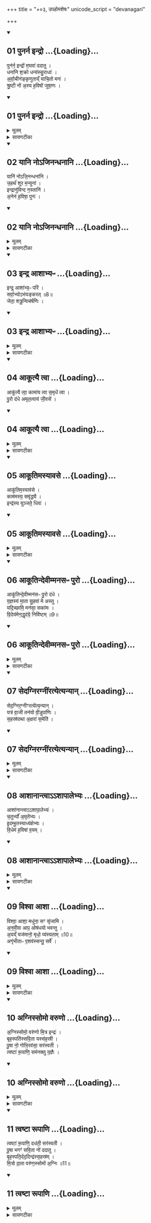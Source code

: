 +++
title = "+०३, उपहोमशेषः"
unicode_script = "devanagari"

+++

<div class="js_include" includetitle="false" newlevelforh1="2" open unfilled url="/vedAH_yajuH/taittirIyam/sArasvata-vibhAgaH/brAhmaNam/Rk/vishvAsa-prastutiH/2/5_upahomAdi/3/01_punarna_indro.md">
<details open><summary><h2>01 पुनर्न इन्द्रो ...{Loading}...</h2></summary>

पुन॑र्न॒ इन्द्रो॑ म॒घवा॑ ददातु ।  
धना॑नि श॒क्रो धन्य॑स्सु॒राधाः॑ ।   
अ॒र्वा॒चीन॑ङ्कृणुताय्ँ याचि॒तो मनः॑ ।  
श्रु॒ष्टी नो॑ अ॒स्य ह॒विषो॑ जुषा॒णः ।  

</details>
</div>
<div class="js_include" includetitle="false" newlevelforh1="2" unfilled url="/vedAH_yajuH/taittirIyam/sArasvata-vibhAgaH/brAhmaNam/Rk/sarvASh_TIkAH/2/5_upahomAdi/3/01_punarna_indro.md">
<details open><summary><h2>01 पुनर्न इन्द्रो ...{Loading}...</h2></summary>
<details><summary>मूलम्</summary>

पुन॑र्न॒ इन्द्रो॑ म॒घवा॑ ददातु ।  
धना॑नि श॒क्रो धन्य॑स्सु॒राधाः॑ ।   
अ॒र्वा॒चीन॑ङ्कृणुताय्ँ याचि॒तो मनः॑ ।  
श्रु॒ष्टी नो॑ अ॒स्य ह॒विषो॑ जुषा॒णः ।  

</details>
<details><summary>सायणटीका</summary>

(SB) 1तृतीयानुवाके प्रथमामृचमाह - अस्मदीयानि धनानि यानि नष्टानि तानि सर्वाण पुनरपि बोऽस्मभ्यमिन्द्रो ददातु ॥ कीदृश इन्द्रः? मघवा धनवान् शक्रः शक्तिसुक्तः धन्यो धनदानार्हः सुराधाः शोमनान्नयुक्तः ॥ तादृशोऽयमिन्द्रो याचितोऽस्माभिः प्रार्थितस्सन् स्वकीयं मनोऽर्वाचीनं कृणुतामस्मदभिमुखं करोतु ॥ नोऽस्मदीयस्यास्य हविषो भागं श्रुष्टी जुषाणः शीघ्रं सेवमानः स इन्द्रोऽस्मदभीष्टं करोतु ॥॥


</details>
</details>
</div>
<div class="js_include" includetitle="false" newlevelforh1="2" open unfilled url="/vedAH_yajuH/taittirIyam/sArasvata-vibhAgaH/brAhmaNam/Rk/vishvAsa-prastutiH/2/5_upahomAdi/3/02_yAni_no-jinandhanAni.md">
<details open><summary><h2>02 यानि नोऽजिनन्धनानि ...{Loading}...</h2></summary>

यानि॑ नोऽजि॒नन्धना॑नि ।  
ज॒हर्थ॑ शूर म॒न्युना॑ ।  
इन्द्रानु॑विन्द न॒स्तानि॑ ।  
अ॒नेन॑ ह॒विषा॒ पुनः॑ ।  

</details>
</div>
<div class="js_include" includetitle="false" newlevelforh1="2" unfilled url="/vedAH_yajuH/taittirIyam/sArasvata-vibhAgaH/brAhmaNam/Rk/sarvASh_TIkAH/2/5_upahomAdi/3/02_yAni_no-jinandhanAni.md">
<details open><summary><h2>02 यानि नोऽजिनन्धनानि ...{Loading}...</h2></summary>
<details><summary>मूलम्</summary>

यानि॑ नोऽजि॒नन्धना॑नि ।  
ज॒हर्थ॑ शूर म॒न्युना॑ ।  
इन्द्रानु॑विन्द न॒स्तानि॑ ।  
अ॒नेन॑ ह॒विषा॒ पुनः॑ ।  


</details>
<details><summary>सायणटीका</summary>

2अथ द्वितीयामाह - हे शूरेन्द्र! त्वं विहितस्याननुष्ठानान्निषिद्धसेवनाद्वा पापयुक्तान् नः अस्मान् जिनन् शिक्षार्थं हिंसन् मन्युनाऽस्मासु क्रोधेन यान्यस्मदीयानि धनानि जहर्थ अपहृतवानमि ॥ अनेनास्मदीयेन हविषा तुष्टस्सन् पुनरपि नोऽस्माकं तानि धनान्यनुविन्द अनुग्रहेण लभस्व देहीत्यर्थः ॥ एतदुभयं नष्टधनस्य पुनः प्राप्त्यर्थे कस्मिंश्चिदैन्द्रे कर्मणि द्रष्टव्यम् ॥॥


</details>
</details>
</div>
<div class="js_include" includetitle="false" newlevelforh1="2" open unfilled url="/vedAH_yajuH/taittirIyam/sArasvata-vibhAgaH/brAhmaNam/Rk/vishvAsa-prastutiH/2/5_upahomAdi/3/03_indra_AshAbhyapH.md">
<details open><summary><h2>03 इन्द्र आशाभ्यᳶ ...{Loading}...</h2></summary>

इन्द्र॒ आशा॑भ्य॒ᳶ परि॑ ।  
सर्वा॒भ्योऽभ॑यङ्करत् ॥8॥  
जेता॒ शत्रू॒न्विच॑र्षणिः ।

</details>
</div>
<div class="js_include" includetitle="false" newlevelforh1="2" unfilled url="/vedAH_yajuH/taittirIyam/sArasvata-vibhAgaH/brAhmaNam/Rk/sarvASh_TIkAH/2/5_upahomAdi/3/03_indra_AshAbhyapH.md">
<details open><summary><h2>03 इन्द्र आशाभ्यᳶ ...{Loading}...</h2></summary>
<details><summary>मूलम्</summary>

इन्द्र॒ आशा॑भ्य॒ᳶ परि॑ ।  
सर्वा॒भ्योऽभ॑यङ्करत् ॥8॥  
जेता॒ शत्रू॒न्विच॑र्षणिः ।

</details>
<details><summary>सायणटीका</summary>

3अथ तृतीयामाह - विचर्षणिः विविच्य द्रष्टा शत्रूणां जेतेन्द्रः सर्वाभ्यो दिग्भ्यः परितो वर्तमानाभ्योऽस्माकमभयं करत् करोतु ॥ अयं मन्त्रः पूर्वत्रैवोपहोमार्थः ॥॥


</details>
</details>
</div>
<div class="js_include" includetitle="false" newlevelforh1="2" open unfilled url="/vedAH_yajuH/taittirIyam/sArasvata-vibhAgaH/brAhmaNam/Rk/vishvAsa-prastutiH/2/5_upahomAdi/3/04_AkUtyai_tvA.md">
<details open><summary><h2>04 आकूत्यै त्वा ...{Loading}...</h2></summary>

आकू॑त्यै त्वा॒ कामा॑य त्वा स॒मृधे॑ त्वा ।  
पु॒रो द॑धे अमृत॒त्वाय॑ जी॒वसे॑ ।

</details>
</div>
<div class="js_include" includetitle="false" newlevelforh1="2" unfilled url="/vedAH_yajuH/taittirIyam/sArasvata-vibhAgaH/brAhmaNam/Rk/sarvASh_TIkAH/2/5_upahomAdi/3/04_AkUtyai_tvA.md">
<details open><summary><h2>04 आकूत्यै त्वा ...{Loading}...</h2></summary>
<details><summary>मूलम्</summary>

आकू॑त्यै त्वा॒ कामा॑य त्वा स॒मृधे॑ त्वा ।  
पु॒रो द॑धे अमृत॒त्वाय॑ जी॒वसे॑ ।

</details>
<details><summary>सायणटीका</summary>

4अथ चतुर्थीमाह - हे इन्द्र! आकूत्यादिसिद्ध्यर्थं त्वां पुरो दधे पुरस्कृत्य सेवे ॥ आकूतिः संकल्पः कामो भोगः समृत् समृद्धिः अमृतत्वं अपमृत्युराहित्यं, जीवनं अन्नादिसंपत्तिः ॥॥


</details>
</details>
</div>
<div class="js_include" includetitle="false" newlevelforh1="2" open unfilled url="/vedAH_yajuH/taittirIyam/sArasvata-vibhAgaH/brAhmaNam/Rk/vishvAsa-prastutiH/2/5_upahomAdi/3/05_AkUtimasyAvase.md">
<details open><summary><h2>05 आकूतिमस्यावसे ...{Loading}...</h2></summary>

आकू॑तिम॒स्याव॑से ।  
काम॑मस्य॒ समृ॑द्ध्यै ।  
इन्द्र॑स्य युञ्जते॒ धियः॑ ।  

</details>
</div>
<div class="js_include" includetitle="false" newlevelforh1="2" unfilled url="/vedAH_yajuH/taittirIyam/sArasvata-vibhAgaH/brAhmaNam/Rk/sarvASh_TIkAH/2/5_upahomAdi/3/05_AkUtimasyAvase.md">
<details open><summary><h2>05 आकूतिमस्यावसे ...{Loading}...</h2></summary>
<details><summary>मूलम्</summary>

आकू॑तिम॒स्याव॑से ।  
काम॑मस्य॒ समृ॑द्ध्यै ।  
इन्द्र॑स्य युञ्जते॒ धियः॑ ।  

</details>
<details><summary>सायणटीका</summary>

5अथ पञ्चमीमाह - लोके बुद्धिमन्तः कर्तारः अवसे रक्षणार्थं समृद्ध्यै धनादिसमृद्ध्यर्थं च अस्येन्द्रस्य आकूतिं सकल्पं काममिच्छां धियः बुद्धिविशेषांश्च युञ्जते आश्रयन्ति ॥ न त्विन्द्रनैरपेक्ष्येण स्वत न्त्रानाकूत्यादीन्लभन्ते ॥॥


</details>
</details>
</div>
<div class="js_include" includetitle="false" newlevelforh1="2" open unfilled url="/vedAH_yajuH/taittirIyam/sArasvata-vibhAgaH/brAhmaNam/Rk/vishvAsa-prastutiH/2/5_upahomAdi/3/06_AkUtindevImmanasapH_puro.md">
<details open><summary><h2>06 आकूतिन्देवीम्मनसᳶ पुरो ...{Loading}...</h2></summary>

आकू॑तिन्दे॒वीम्मन॑सᳶ पु॒रो द॑धे ।  
य॒ज्ञस्य॑ मा॒ता सु॒हवा॑ मे अस्तु ।   
यदि॒च्छामि॒ मन॑सा॒ सका॑मः ।  
वि॒देय॑मेन॒द्धृद॑ये॒ निवि॑ष्टम् ॥9॥  

</details>
</div>
<div class="js_include" includetitle="false" newlevelforh1="2" unfilled url="/vedAH_yajuH/taittirIyam/sArasvata-vibhAgaH/brAhmaNam/Rk/sarvASh_TIkAH/2/5_upahomAdi/3/06_AkUtindevImmanasapH_puro.md">
<details open><summary><h2>06 आकूतिन्देवीम्मनसᳶ पुरो ...{Loading}...</h2></summary>
<details><summary>मूलम्</summary>

आकू॑तिन्दे॒वीम्मन॑सᳶ पु॒रो द॑धे ।  
य॒ज्ञस्य॑ मा॒ता सु॒हवा॑ मे अस्तु ।   
यदि॒च्छामि॒ मन॑सा॒ सका॑मः ।  
वि॒देय॑मेन॒द्धृद॑ये॒ निवि॑ष्टम् ॥9॥  

</details>
<details><summary>सायणटीका</summary>

6अथ षष्ठीमाह - अहमाकृतिं संकल्पाभिमानिनीं देवीं कार्येषु कुर्वाणस्य मनसः पुरो दधे संकल्पपूर्वमेव सर्वं कार्यं मदीयेन मनसा क्रियत इत्यर्थः ॥ सेयमाकूतिर्यज्ञस्य मातृस्थानीया सती मे मम सुहवा सुखेनाह्वातुं शक्याऽस्तु ॥ सकामः कामसहितोऽहं मदीयेन मनमा यत्कार्यं कर्तुमिच्छामि मदीये हृदये निविष्टमेनत् तत्कार्यं विदेयं लभेयम् ॥ अस्य मन्त्रत्रयस्य कर्मणामादौ संकल्पे विनियोगं बोधायन आह - 'आकृत्यावेदनं करोति आकूत्यै त्वा कामाय त्व सवृधे त्वा' इति ॥॥


</details>
</details>
</div>
<div class="js_include" includetitle="false" newlevelforh1="2" open unfilled url="/vedAH_yajuH/taittirIyam/sArasvata-vibhAgaH/brAhmaNam/Rk/vishvAsa-prastutiH/2/5_upahomAdi/3/07_sedagniragnIMratyetyanyAn.md">
<details open><summary><h2>07 सेदग्निरग्नींरत्येत्यन्यान् ...{Loading}...</h2></summary>

सेद॒ग्निर॒ग्नीꣳरत्ये॑त्य॒न्यान् ।  
यत्र॑ वा॒जी तन॑यो वी॒डुपा॑णिः ।   
स॒हस्र॑पाथा अ॒क्षरा॑ स॒मेति॑ ।  

</details>
</div>
<div class="js_include" includetitle="false" newlevelforh1="2" unfilled url="/vedAH_yajuH/taittirIyam/sArasvata-vibhAgaH/brAhmaNam/Rk/sarvASh_TIkAH/2/5_upahomAdi/3/07_sedagniragnIMratyetyanyAn.md">
<details open><summary><h2>07 सेदग्निरग्नींरत्येत्यन्यान् ...{Loading}...</h2></summary>
<details><summary>मूलम्</summary>

सेद॒ग्निर॒ग्नीꣳरत्ये॑त्य॒न्यान् ।  
यत्र॑ वा॒जी तन॑यो वी॒डुपा॑णिः ।   
स॒हस्र॑पाथा अ॒क्षरा॑ स॒मेति॑ ।  


</details>
<details><summary>सायणटीका</summary>

7अथ सप्तमीमाह - यत्र यस्मिन्नग्नौ यजमानेनोपचरिते सति तनयः पुत्रो वाजी अन्नवान् वीडुपाणिः यागदानादिषु दृढहस्तः सहस्रपाथाः सहस्रसंख्याकेनान्नैन युक्तस्सन् अक्षरा अक्षरेणाप्यविनाशेन जीवनेन समेति संगच्छते ॥ सेदग्निः स एवोपचरितोऽग्निः अन्यानितरयजमानसंबन्धानग्नीन् अत्येति अतिक्रामति ॥ सोऽयं मन्त्रः प्रायाणीयेष्टौ स्विष्टकृतः पुरोनुवाक्या ॥॥


</details>
</details>
</div>
<div class="js_include" includetitle="false" newlevelforh1="2" open unfilled url="/vedAH_yajuH/taittirIyam/sArasvata-vibhAgaH/brAhmaNam/Rk/vishvAsa-prastutiH/2/5_upahomAdi/3/08_AshAnAntvA-.ashApAlebhyaH.md">
<details open><summary><h2>08 आशानान्त्वाऽऽशापालेभ्यः ...{Loading}...</h2></summary>

आशा॑नान्त्वाऽऽशापा॒लेभ्यः॑ ।   
च॒तुर्भ्यो॑ अ॒मृते॑भ्यः ।   
इ॒दम्भू॒तस्याध्य॑क्षेभ्यः ।   
वि॒धेम॑ ह॒विषा॑ व॒यम् ।

</details>
</div>
<div class="js_include" includetitle="false" newlevelforh1="2" unfilled url="/vedAH_yajuH/taittirIyam/sArasvata-vibhAgaH/brAhmaNam/Rk/sarvASh_TIkAH/2/5_upahomAdi/3/08_AshAnAntvA-.ashApAlebhyaH.md">
<details open><summary><h2>08 आशानान्त्वाऽऽशापालेभ्यः ...{Loading}...</h2></summary>
<details><summary>मूलम्</summary>

आशा॑नान्त्वाऽऽशापा॒लेभ्यः॑ ।   
च॒तुर्भ्यो॑ अ॒मृते॑भ्यः ।   
इ॒दम्भू॒तस्याध्य॑क्षेभ्यः ।   
वि॒धेम॑ ह॒विषा॑ व॒यम् ।


</details>
<details><summary>सायणटीका</summary>

8अथाष्टमीमाह - हे पशो! त्वां आशानां दिशां मध्ये आशापालेभ्यो विशिष्टानां दिशां पालेभ्यः चतुर्भ्य इन्द्रयमवरुणसोमेभ्योऽमृतेभ्यो देवेभ्यः समर्पयामीति शेषः ॥ भूतस्य अस्मिन्कर्मणि प्राप्तस्य पशोरध्यक्षेभ्यः स्वामिभ्यो देवेभ्यो वयं हविषेदं विधेम शीघ्रमेव परिचरेम ॥॥

- 7चतुर्धा करणे - आशानां त्वेत्यनुष्टुप् ॥ आशानां दिशां सम्बन्धिभ्यः आशापालेभ्यः दिशां नित्यपालकेभ्यः । 'झत्युपोत्तमम्' इति उपोत्तमस्य उदात्तत्वम् । अमृतेभ्यः अमरणेभ्यश्च इन्द्रयमवरुणकुबेरेभ्यः भूतस्य भुवनजातस्य सर्वस्य अध्यक्षेभ्यः स्वामिभ्यः तदर्थमिद्धये व्यापृतेभ्यः वयं हविषा अनेन इदं विधेम परिचरेम । तेषामेवेदं परिचरणं यदनेन ऋत्विजः परिचर्यन्त इति भावः । विध विधाने ॥ 

</details>
</details>
</div>
<div class="js_include" includetitle="false" newlevelforh1="2" open unfilled url="/vedAH_yajuH/taittirIyam/sArasvata-vibhAgaH/brAhmaNam/Rk/vishvAsa-prastutiH/2/5_upahomAdi/3/09_vishvA_AshA.md">
<details open><summary><h2>09 विश्वा आशा ...{Loading}...</h2></summary>

विश्वा॒ आशा॒ मधु॑ना॒ सꣳ सृ॑जामि ।  
अ॒न॒मी॒वा आप॒ ओष॑धयो भवन्तु ।   
अ॒यय्ँ यज॑मानो॒ मृधो॒ व्य॑स्यताम् ॥10॥  
अगृ॑भीताᳶ प॒शव॑स्सन्तु॒ सर्वे॑ ।

</details>
</div>
<div class="js_include" includetitle="false" newlevelforh1="2" unfilled url="/vedAH_yajuH/taittirIyam/sArasvata-vibhAgaH/brAhmaNam/Rk/sarvASh_TIkAH/2/5_upahomAdi/3/09_vishvA_AshA.md">
<details open><summary><h2>09 विश्वा आशा ...{Loading}...</h2></summary>
<details><summary>मूलम्</summary>

विश्वा॒ आशा॒ मधु॑ना॒ सꣳ सृ॑जामि ।  
अ॒न॒मी॒वा आप॒ ओष॑धयो भवन्तु ।   
अ॒यय्ँ यज॑मानो॒ मृधो॒ व्य॑स्यताम् ॥10॥  
अगृ॑भीताᳶ प॒शव॑स्सन्तु॒ सर्वे॑ ।


</details>
<details><summary>सायणटीका</summary>

9अथ नवमीमाह - विश्वा आशाः सर्वा दिशाऽहं मधुना मधुरेण वृष्ट्युदकेन संसृजामि संयोजयामि ॥ तेन आप ओषधयश्चानमीवा रोगरहिता भवन्तु ॥ अयं च यजमानो मृधः शत्रून् व्यस्यतां निरस्यतु ॥ सर्वे पशवः अगृभीता व्याघ्रतस्करादिभिरस्वीकृताः सन्तु ॥ इदं मन्त्रद्वयं पशौ संज्ञप्यमाने यजमानेन जप्यम् ॥ तथा दिवश्श्येनीसंज्ञिकास्विष्टिषु 'अशायै चरुम्' इत्यस्य याज्यानुवाक्ये ॥ तथा च तयोः प्रतकिद्वयमाम्नातम् - 'आशानां त्वा विश्वा आशाः' इति ॥॥


</details>
</details>
</div>
<div class="js_include" includetitle="false" newlevelforh1="2" open unfilled url="/vedAH_yajuH/taittirIyam/sArasvata-vibhAgaH/brAhmaNam/Rk/vishvAsa-prastutiH/2/5_upahomAdi/3/10_agnissomo_varuNo.md">
<details open><summary><h2>10 अग्निस्सोमो वरुणो ...{Loading}...</h2></summary>

अ॒ग्निस्सोमो॒ वरु॑णो मि॒त्र इन्द्रः॑ ।  
बृह॒स्पति॑स्सवि॒ता यस्स॑ह॒स्री ।   
पू॒षा नो॒ गोभि॒रव॑सा॒ सर॑स्वती ।  
त्वष्टा॑ रू॒पाणि॒ सम॑नक्तु य॒ज्ञैः ।   

</details>
</div>
<div class="js_include" includetitle="false" newlevelforh1="2" unfilled url="/vedAH_yajuH/taittirIyam/sArasvata-vibhAgaH/brAhmaNam/Rk/sarvASh_TIkAH/2/5_upahomAdi/3/10_agnissomo_varuNo.md">
<details open><summary><h2>10 अग्निस्सोमो वरुणो ...{Loading}...</h2></summary>
<details><summary>मूलम्</summary>

अ॒ग्निस्सोमो॒ वरु॑णो मि॒त्र इन्द्रः॑ ।  
बृह॒स्पति॑स्सवि॒ता यस्स॑ह॒स्री ।   
पू॒षा नो॒ गोभि॒रव॑सा॒ सर॑स्वती ।  
त्वष्टा॑ रू॒पाणि॒ सम॑नक्तु य॒ज्ञैः ।   


</details>
<details><summary>सायणटीका</summary>

10अथ दशमीमाह - अग्न्यादयः त्वष्टदेवपर्यन्ता ये दश देवाः सन्ति तेषां मध्ये एकैक एव नोऽस्माकमवसा रक्षणाय गोभिः समनक्तु संयोजयतु ॥ यज्ञैश्च समनक्तु ॥ त्वाष्टा देवो रूपाणि पुत्रपौत्रादिशरीराण्यपि समनक्तु ॥ यः सहस्रीति सवितृविशेषणं, यः सहस्रसंख्याकरश्मियुक्तः सोऽयं सवितेति योज्यम् ॥॥


</details>
</details>
</div>
<div class="js_include" includetitle="false" newlevelforh1="2" open unfilled url="/vedAH_yajuH/taittirIyam/sArasvata-vibhAgaH/brAhmaNam/Rk/vishvAsa-prastutiH/2/5_upahomAdi/3/11_tvaShTA_rUpANi.md">
<details open><summary><h2>11 त्वष्टा रूपाणि ...{Loading}...</h2></summary>

त्वष्टा॑ रू॒पाणि॒ दध॑ती॒ सर॑स्वती ।  
पू॒षा भगꣳ॑ सवि॒ता नो॑ ददातु ।   
बृह॒स्पति॒र्दद॒दिन्द्र॑स्स॒हस्र॑म् ।   
मि॒त्रो दा॒ता वरु॑ण॒स्सोमो॑ अ॒ग्निः ॥11॥  

</details>
</div>
<div class="js_include" includetitle="false" newlevelforh1="2" unfilled url="/vedAH_yajuH/taittirIyam/sArasvata-vibhAgaH/brAhmaNam/Rk/sarvASh_TIkAH/2/5_upahomAdi/3/11_tvaShTA_rUpANi.md">
<details open><summary><h2>11 त्वष्टा रूपाणि ...{Loading}...</h2></summary>
<details><summary>मूलम्</summary>

त्वष्टा॑ रू॒पाणि॒ दध॑ती॒ सर॑स्वती ।  
पू॒षा भगꣳ॑ सवि॒ता नो॑ ददातु ।   
बृह॒स्पति॒र्दद॒दिन्द्र॑स्स॒हस्र॑म् ।   
मि॒त्रो दा॒ता वरु॑ण॒स्सोमो॑ अ॒ग्निः ॥11॥  


</details>
<details><summary>सायणटीका</summary>

11अथैकादशीमाह - अयं त्वष्टा रूपाणि पुत्रादिशरीराणि ददातु ॥ सरस्वती दधती धारयित्री भूयात् ॥ पूषा सविता बृहस्पतिश्च प्रत्येकं नोऽस्मदर्थं भगं सौभाग्यं ददातु ॥ इन्द्रः सहस्रं सहस्रसंख्याकं गोधनादिकं ददत् ददातु ॥ मित्रवरुणसोमाग्निष्वेकैकः सहस्रस्य दाता भवः ॥ एतच्च मन्त्रद्वयं मित्रविन्दायामिष्टौ याज्यानुवाक्ये ॥ तथा चाश्वलायनः - 'मित्रविन्दा महावैराजी' इत्यादिनोदाजहार ॥॥  

इति तैत्तिरीयब्रह्मणभाष्ये द्वितीयकाण्डे पञ्चमप्रपाठके तृतीयोऽनुवाकः ॥  
</details>
</details>
</div>